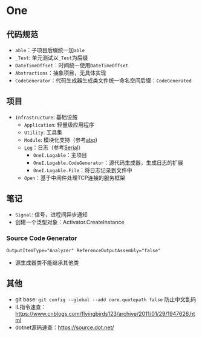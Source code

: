 # One

## 代码规范

- `able`：子项目后缀统一加`able`
- `_Test`: 单元测试以`_Test`为后缀
- `DateTimeOffset`：时间统一使用`DateTimeOffset`
- `Abstractions`：抽象项目，无具体实现
- `CodeGenerator`：代码生成器生成类文件统一命名空间后缀：`CodeGenerated`

## 项目

- `Infrastructure`: 基础设施
  - `Application`: 轻量级应用程序
  - `Utility`: 工具集
  - `Module`: 模块化支持（参考[abp](https://abp.io))
  - [`Log`](./log.md)：日志（参考[Serial](https://serilog.net/)）
    - `OneI.Logable`：主项目
    - `OneI.Logable.CodeGenerator`：源代码生成器，生成日志的扩展
    - `OneI.Logable.File`：将日志记录到文件中
  - `Open`：基于中间件处理TCP连接的服务框架

## 笔记

- `Signal`: 信号，进程间异步通知
- 创建一个泛型对象：Activator.CreateInstance

### Source Code Generator

`OutputItemType="Analyzer" ReferenceOutputAssembly="false"`

- 源生成器类不能继承其他类

## 其他

- git base: `git config --global --add core.quotepath false` 防止中文乱码
- IL指令速查：<https://www.cnblogs.com/flyingbirds123/archive/2011/01/29/1947626.html>
- dotnet源码速查：<https://source.dot.net/>

